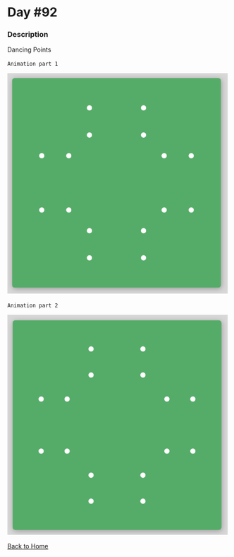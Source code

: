 # Day #92

### Description

Dancing Points

`Animation part 1`

<img src='./assets/image-final-1.png' width=500>

`Animation part 2`

<img src='./assets/image-final-2.png' width=500>

[Back to Home](..)
